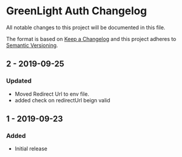 # GreenLight Auth Changelog

All notable changes to this project will be documented in this file.

The format is based on [Keep a Changelog](http://keepachangelog.com/) and this project adheres to [Semantic Versioning](http://semver.org/).

## 2 - 2019-09-25
### Updated
- Moved Redirect Url to env file.
- added check on redirectUrl beign valid
## 1 - 2019-09-23
### Added
- Initial release
